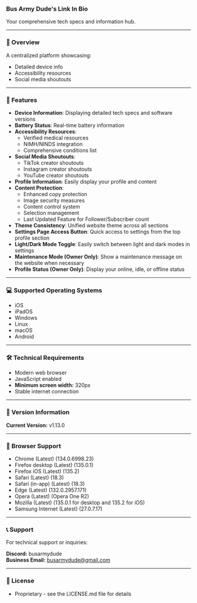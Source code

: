 ### Bus Army Dude's Link In Bio
Your comprehensive tech specs and information hub.

---

### 🌟 Overview
A centralized platform showcasing:
- Detailed device info
- Accessibility resources
- Social media shoutouts

---

### 🚀 Features
- **Device Information**: Displaying detailed tech specs and software versions
- **Battery Status**: Real-time battery information
- **Accessibility Resources**:
  - Verified medical resources
  - NIMH/NINDS integration
  - Comprehensive conditions list
- **Social Media Shoutouts**:
  - TikTok creator shoutouts
  - Instagram creator shoutouts
  - YouTube creator shoutouts
- **Profile Information**: Easily display your profile and content
- **Content Protection**:
  - Enhanced copy protection
  - Image security measures
  - Content control system
  - Selection management
  - Last Updated Feature for Follower/Subscriber count
- **Theme Consistency**: Unified website theme across all sections
- **Settings Page Access Button**: Quick access to settings from the top profile section
- **Light/Dark Mode Toggle**: Easily switch between light and dark modes in settings
- **Maintenance Mode (Owner Only)**: Show a maintenance message on the website when necessary
- **Profile Status (Owner Only)**: Display your online, idle, or offline status

---

### 💻 Supported Operating Systems
- iOS
- iPadOS
- Windows
- Linux
- macOS
- Android

---

### 🛠️ Technical Requirements
- Modern web browser
- JavaScript enabled
- **Minimum screen width:** 320px
- Stable internet connection

---

### 🔄 Version Information
**Current Version:** v1.13.0

---

### 📱 Browser Support
- Chrome (Latest) (134.0.6998.23)
- Firefox desktop (Latest) (135.0.1)
- Firefox iOS (Latest) (135.2)
- Safari (Latest) (18.3)
- Safari (in-app) (Latest) (18.3)
- Edge (Latest) (132.0.2957.171)
- Opera (Latest) (Opera One R2)
- Mozilla (Latest) (135.0.1 for desktop and 135.2 for iOS)
- Samsung Internet (Latest) (27.0.7.17)

---

### 📞 Support
For technical support or inquiries:

**Discord:** busarmydude  
**Business Email:** busarmydude@gmail.com

---

### 📜 License
- Proprietary - see the LICENSE.md file for details
